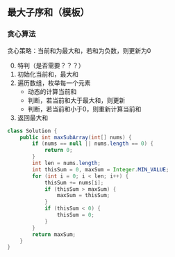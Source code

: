 ## 最大子序和（模板）

### 贪心算法

贪心策略：当前和为最大和，若和为负数，则更新为0 

0. 特判（是否需要？？？）
1. 初始化当前和，最大和
2. 遍历数组，枚举每一个元素
    * 动态的计算当前和
    * 判断，若当前和大于最大和，则更新
    * 判断，若当前和小于0，则重新计算当前和
3. 返回最大和

~~~java
class Solution {
    public int maxSubArray(int[] nums) {
        if (nums == null || nums.length == 0) {
            return 0;
        }
        int len = nums.length;
        int thisSum = 0, maxSum = Integer.MIN_VALUE;
        for (int i = 0; i < len; i++) {
            thisSum += nums[i];
            if (thisSum > maxSum) {
                maxSum = thisSum;
            }
            if (thisSum < 0) {
                thisSum = 0;
            }
        }
        return maxSum;
    }
}
~~~

